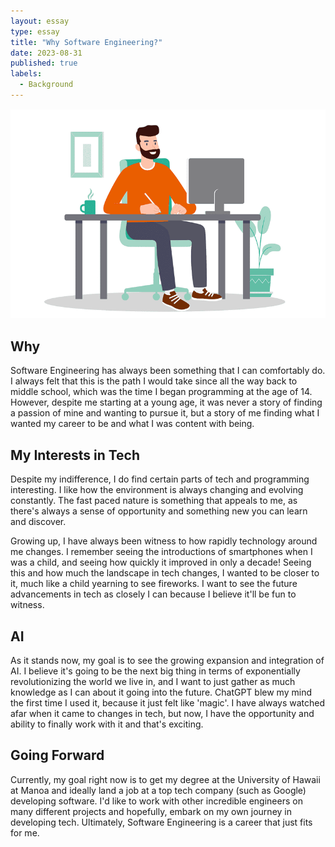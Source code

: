 ```yaml
---
layout: essay
type: essay
title: "Why Software Engineering?"
date: 2023-08-31
published: true
labels:
  - Background
---
```


<img src="../images/software-engineer.webp" alt="">

## Why

Software Engineering has always been something that I can comfortably do. I always felt that this is the path I would take since all the way back to middle school, which was the time I began programming at the age of 14. However, despite me starting at a young age, it was never a story of finding a passion of mine and wanting to pursue it, but a story of me finding what I wanted my career to be and what I was content with being.  

## My Interests in Tech

Despite my indifference, I do find certain parts of tech and programming interesting. I like how the environment is always changing and evolving constantly. The fast paced nature is something that appeals to me, as there's always a sense of opportunity and something new you can learn and discover. 

Growing up, I have always been witness to how rapidly technology around me changes. I remember seeing the introductions of smartphones when I was a child, and seeing how quickly it improved in only a decade! Seeing this and how much the landscape in tech changes, I wanted to be closer to it, much like a child yearning to see fireworks. I want to see the future advancements in tech as closely I can because I believe it'll be fun to witness.

## AI

As it stands now, my goal is to see the growing expansion and integration of AI. I believe it's going to be the next big thing in terms of exponentially revolutionizing the world we live in, and I want to just gather as much knowledge as I can about it going into the future. ChatGPT blew my mind the first time I used it, because it just felt like 'magic'. I have always watched afar when it came to changes in tech, but now, I have the opportunity and ability to finally work with it and that's exciting.

## Going Forward

Currently, my goal right now is to get my degree at the University of Hawaii at Manoa and ideally land a job at a top tech company (such as Google) developing software. I'd like to work with other incredible engineers on many different projects and hopefully, embark on my own journey in developing tech. Ultimately, Software Engineering is a career that just fits for me.
